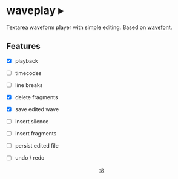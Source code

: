 # waveplay ▸

Textarea waveform player with simple editing. Based on [wavefont](https://github.com/dy/wavefont).

## Features

* [x] playback
* [ ] timecodes
* [ ] line breaks
* [x] delete fragments
* [x] save edited wave
* [ ] insert silence
* [ ] insert fragments
* [ ] persist edited file
* [ ] undo / redo


<p align=center><a href="https://github.com/krishnized/license/">🕉</a></p>
